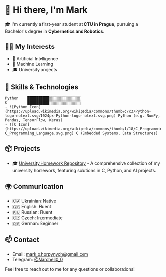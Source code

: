 # 👋 Hi there, I'm Mark

🎓 I'm currently a first-year student at **CTU in Prague**, pursuing a Bachelor's degree in **Cybernetics and Robotics**.

## 👨‍💻 My Interests

- 🧠 Artificial Intelligence
- 🤖 Machine Learning
- 🎓 University projects

## 💼 Skills & Technologies

```text
Python    ██████████░░░░░░░░░░░░░░
C         ██████████░░░░░░░░░░░░░░
- ![Python Icon](https://upload.wikimedia.org/wikipedia/commons/thumb/c/c3/Python-logo-notext.svg/1024px-Python-logo-notext.svg.png) Python (e.g. NumPy, Pandas, TensorFlow, Keras)
- ![C Icon](https://upload.wikimedia.org/wikipedia/commons/thumb/1/18/C_Programming_Language.svg/926px-C_Programming_Language.svg.png) C (Embedded Systems, Data Structures)
```

## 📦 Projects

- 🎓 [University Homework Repository](https://github.com/Marchell0o0/CTU_homeworks) - A comprehensive collection of my university homework, featuring solutions in C, Python, and  AI projects. 


## 🌍 Communication

- 🇺🇦 Ukrainian: Native
- 🇬🇧 English: Fluent
- 🇷🇺 Russian: Fluent
- 🇨🇿 Czech: Intermediate
- 🇩🇪 German: Beginner

## 📫 Contact

-  Email: [mark.o.horpynych@gmail.com](mailto:mark.o.horpynych@gmail.com)
-  Telegram: [@Marchell0_0](https://t.me/Marchell0_0)

Feel free to reach out to me for any questions or collaborations!